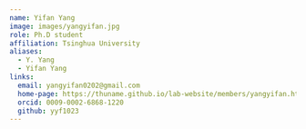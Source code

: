 ```yaml
---
name: Yifan Yang
image: images/yangyifan.jpg
role: Ph.D student
affiliation: Tsinghua University
aliases:
  - Y. Yang
  - Yifan Yang
links:
  email: yangyifan0202@gmail.com
  home-page: https://thuname.github.io/lab-website/members/yangyifan.html
  orcid: 0009-0002-6868-1220
  github: yyf1023
---
```


